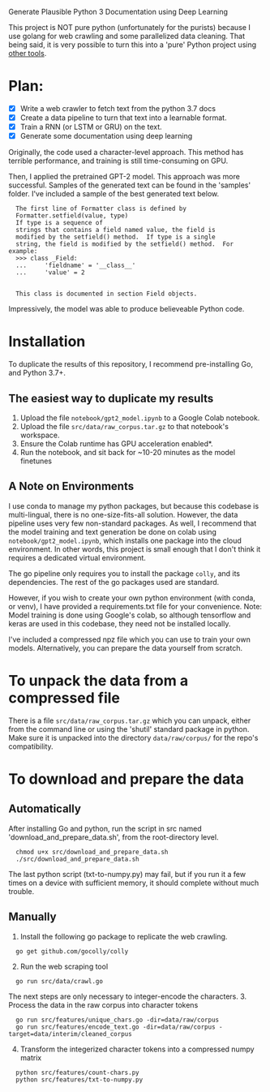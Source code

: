 Generate Plausible Python 3 Documentation using Deep Learning

This project is NOT pure python (unfortunately for the purists) because I use golang
for web crawling and some parallelized data cleaning. That being said, it is
very possible to turn this into a 'pure' Python project using [other tools](https://pypi.org/project/beautifulsoup4/).

# Plan:
- [x] Write a web crawler to fetch text from the python 3.7 docs
- [x] Create a data pipeline to turn that text into a learnable format.
- [x] Train a RNN (or LSTM or GRU) on the text.
- [x] Generate some documentation using deep learning

Originally, the code used a character-level approach. This method has terrible
performance, and training is still time-consuming on GPU.

Then, I applied the pretrained GPT-2 model. This approach was more successful.
Samples of the generated text can be found in the 'samples' folder. I've included
a sample of the best generated text below.
```
  The first line of Formatter class is defined by
  Formatter.setfield(value, type)
  If type is a sequence of
  strings that contains a field named value, the field is
  modified by the setfield() method.  If type is a single
  string, the field is modified by the setfield() method.  For example:
  >>> class _Field:
  ...     'fieldname' = '__class__'
  ...     'value' = 2


  This class is documented in section Field objects.
```
Impressively, the model was able to produce believeable Python code.

# Installation
To duplicate the results of this repository, I recommend pre-installing Go,
and Python 3.7+.

## The easiest way to duplicate my results
1. Upload the file `notebook/gpt2_model.ipynb` to a Google Colab notebook.
2. Upload the file `src/data/raw_corpus.tar.gz` to that notebook's workspace.
3. Ensure the Colab runtime has GPU acceleration enabled*.
4. Run the notebook, and sit back for ~10-20 minutes as the model finetunes

## A Note on Environments
I use conda to manage my python packages, but because this
codebase is multi-lingual, there is no one-size-fits-all solution. However, the
data pipeline uses very few non-standard packages. As well, I recommend that the model training
and text generation be done on colab using `notebook/gpt2_model.ipynb`, which installs
one package into the cloud environment. In other words, this project is small enough
that I don't think it requires a dedicated virtual environment.

The go pipeline only requires you to install the package `colly`,
and its dependencies. The rest of the go packages used are standard.

However, if you wish to create your own python environment (with conda, or venv),
I have provided a requirements.txt file for your convenience.
Note: Model training is done using Google's colab, so although tensorflow and keras
are used in this codebase, they need not be installed locally.

I've included a compressed npz file which you can use to train your own models.
Alternatively, you can prepare the data yourself from scratch.

# To unpack the data from a compressed file

There is a file `src/data/raw_corpus.tar.gz` which you can unpack, either from
the command line or using the 'shutil' standard package in python. Make sure it
is unpacked into the directory `data/raw/corpus/` for the repo's compatibility.

# To download and prepare the data
## Automatically
After installing Go and python, run the script in src named 'download_and_prepare_data.sh',
from the root-directory level.
```
  chmod u+x src/download_and_prepare_data.sh
  ./src/download_and_prepare_data.sh
```
The last python script (txt-to-numpy.py) may fail, but if you run it a few times
on a device with sufficient memory, it should complete without much trouble.

## Manually
1. Install the following go package to replicate the web crawling.
```
  go get github.com/gocolly/colly
```
2. Run the web scraping tool
```
  go run src/data/crawl.go
```
The next steps are only necessary to integer-encode the characters.
3. Process the data in the raw corpus into character tokens
```
  go run src/features/unique_chars.go -dir=data/raw/corpus
  go run src/features/encode_text.go -dir=data/raw/corpus -target=data/interim/cleaned_corpus
```
4. Transform the integerized character tokens into a compressed numpy matrix
```
  python src/features/count-chars.py
  python src/features/txt-to-numpy.py
```
